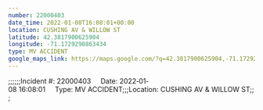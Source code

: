 ```yaml
---
number: 22000403
date_time: 2022-01-08T16:08:01+00:00
location: CUSHING AV & WILLOW ST
latitude: 42.3817900625904
longitude: -71.1729298863434
type: MV ACCIDENT
google_maps_link: https://maps.google.com/?q=42.3817900625904,-71.1729298863434
---
```


;;;;;;Incident #: 22000403     Date: 2022‐01‐08 16:08:01     Type: MV ACCIDENT;;;Location: CUSHING AV & WILLOW ST;;;
